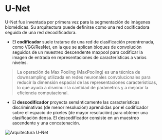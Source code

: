 # U-Net

U-Net fue inventada por primera vez para la segmentación de imágenes biomédicas. Su arquitectura puede definirse como una red codificadora seguida de una red decodificadora. 

- El **codificador** suele tratarse de una red de clasificación preentrenada, como VGG/ResNet, en la que se aplican bloques de convolución seguidos de un muestreo descendente maxpool para codificar la imagen de entrada en representaciones de características a varios niveles. 
> La operación de Max Pooling (MaxPooling) es una técnica de downsampling utilizada en redes neuronales convolucionales para reducir la dimensión espacial de las representaciones características, lo que ayuda a disminuir la cantidad de parámetros y a mejorar la eficiencia computacional.

- El **descodificador** proyecta semánticamente las características discriminativas (de menor resolución) aprendidas por el codificador sobre el espacio de píxeles (de mayor resolución) para obtener una clasificación densa. El descodificador consiste en un muestreo ascendente y una concatenación. 

![Arquitectura U-Net](https://developers.arcgis.com/python/guide/images/unet.png)

